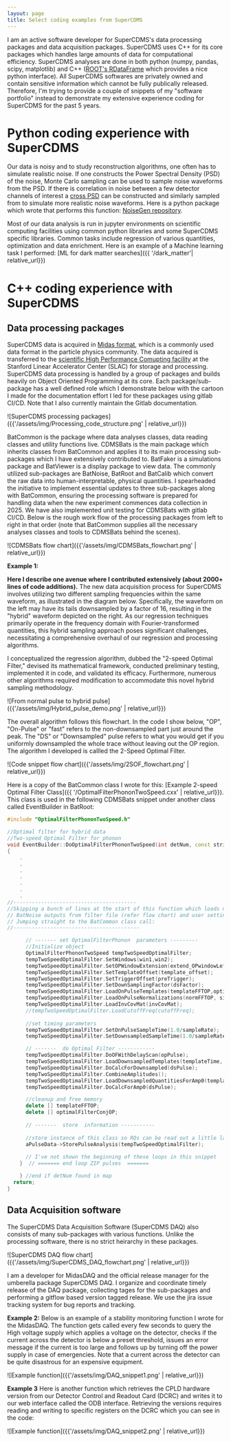 ```yaml
---
layout: page
title: Select coding examples from SuperCDMS
---
```


I am an active software developer for SuperCDMS's data processing packages and data acquisition packages. SuperCDMS uses C++ for its core packages which handles large amounts of data for computational efficiency. SuperCDMS analyses are done in both python (numpy, pandas, scipy, matplotlib) and  C++ ([ROOT's RDataFrame](https://root.cern/doc/master/classROOT_1_1RDataFrame.html) which provides a nice python interface). All SuperCDMS softwares are privately owned and contain sensitive information which cannot be fully publically released. Therefore, I'm trying to provide a couple of snippets of my "software portfolio" instead to demonstrate my extensive experience coding for SuperCDMS for the past 5 years.

# Python coding experience with SuperCDMS

Our data is noisy and to study reconstruction algorithms, one often has to simulate realistic noise. If one constructs the Power Spectral Density (PSD) of the noise, Monte Carlo sampling can be used to sample noise waveforms from the PSD. If there is correlation in noise between a few detector channels of interest a [cross PSD](https://en.wikipedia.org/wiki/Spectral_density#Cross_power_spectral_density) can be constructed and similarly sampled from to simulate more realistic noise waveforms. Here is a python package which wrote that performs this function: [NoiseGen repository](https://gitlab.com/AditiPradeep/noisegen).

Most of our data analysis is run in jupyter environments on scientific computing facilities using common python libraries and some SuperCDMS specific libraries. Common tasks include regression of various quantities, optimization and data enrichment. Here is an example of a Machine learning task I performed: [ML for dark matter searches]({{ '/dark_matter'| relative_url}})

# C++ coding experience with SuperCDMS

## Data processing packages

SuperCDMS data is acquired in [Midas format](https://daq00.triumf.ca/MidasWiki/index.php/Main_Page), which is a commonly used data format in the particle physics community. The data acquired is transferred to the [scientific High Performance Comupting facility](https://sdf.slac.stanford.edu/public/doc/#/) at the Stanford Linear Accelerator Center (SLAC) for storage and processing. SuperCDMS data processing is handled by a group of packages and builds heavily on Object Oriented Programming at its core. Each package/sub-package has a well defined role which I demonstrate below with the cartoon I made for the documentation effort I led for these packages using gitlab CI/CD. Note that I also currently maintain the Gitlab documentation.

![SuperCDMS processing packages]({{'/assets/img/Processing_code_structure.png' | relative_url}})

BatCommon is the package where data analyses classes, data reading classes and utility functions live. CDMSBats is the main package which inherits classes from BatCommon and applies it to its main processing sub-packages which I have extensively contributed to. BatFaker is a simulations package and BatViewer is a display package to view data. The commonly utilized sub-packages are BatNoise, BatRoot and BatCalib which convert the raw data into human-interpretable, physical quantities. I spearheaded the initiative to implement essential updates to three sub-packages along with BatCommon, ensuring the processing software is prepared for handling data when the new experiment commences data collection in 2025. We have also implemented unit testing for CDMSBats with gitlab CI/CD. Below is the rough work flow of the processing packages from left to right in that order (note that BatCommon supplies all the necessary analyses classes and tools to CDMSBats behind the scenes).

![CDMSBats flow chart]({{'/assets/img/CDMSBats_flowchart.png' | relative_url}})

**Example 1:**

**Here I describe one avenue where I contributed extensively (about 2000+ lines of code additions).** The new data acquisition process for SuperCDMS involves utilizing two different sampling frequencies within the same waveform, as illustrated in the diagram below. Specifically, the waveform on the left may have its tails downsampled by a factor of 16, resulting in the "hybrid" waveform depicted on the right. As our regression techniques primarily operate in the frequency domain with Fourier-transformed quantities, this hybrid sampling approach poses significant challenges, necessitating a comprehensive overhaul of our regression and processing algorithms.

I conceptualized the regression algorithm, dubbed the "2-speed Optimal Filter," devised its mathematical framework, conducted preliminary testing, implemented it in code, and validated its efficacy. Furthermore, numerous other algorithms required modification to accommodate this novel hybrid sampling methodology.

![From normal pulse to hybrid pulse]({{'/assets/img/Hybrid_pulse_demo.png' | relative_url}})


The overall algorithm follows this flowchart. In the code I show below, "OP", "On-Pulse" or "fast" refers to the non-downsampled part just around the peak. The "DS" or "Downsampled" pulse refers to what you would get if you uniformly downsampled the whole trace without leaving out the OP region. The algorithm I developed is callled the 2-Speed Optimal Filter.

![Code snippet flow chart]({{'/assets/img/2SOF_flowchart.png' | relative_url}})

Here is a copy of the BatCommon class I wrote for this: [Example 2-speed Optimal Filter Class]({{ '/OptimalFilterPhononTwoSpeed.cxx' | relative_url}}). This class is used in the following CDMSBats snippet under another class called EventBuilder in BatRoot:

```C++
#include "OptimalFilterPhononTwoSpeed.h"

//Optimal filter for hybrid data
//Two-speed Optimal Filter for phonon
void EventBuilder::DoOptimalFilterPhononTwoSpeed(int detNum, const string& sensorType)
{
	.
	.
	.
	.
	.
	.
	.
//----------------------------------------
//Skipping a bunch of lines at the start of this function which loads necessary parameters such as pulses,
// BatNoise outputs from filter file (refer flow chart) and user settings.
// Jumping straight to the BatCommon class call:
//-----------------------------------------

	  // ------- set OptimalFilterPhonon  parameters ---------
	  //Initialize object
	  OptimalFilterPhononTwoSpeed tempTwoSpeedOptimalFilter; 
	  tempTwoSpeedOptimalFilter.SetWindows(win1,win2);
	  tempTwoSpeedOptimalFilter.SetOPWindowExtension(extend_OPwindowLeft_by,extend_OPwindowRight_by);
	  tempTwoSpeedOptimalFilter.SetTemplateOffset(template_offset);
	  tempTwoSpeedOptimalFilter.SetTriggerOffset(preTrigger);
	  tempTwoSpeedOptimalFilter.SetDownSamplingFactor(dsFactor);
	  tempTwoSpeedOptimalFilter.LoadOnPulseTemplates(templateFFTOP,optimalFilterConjOP, numTemplates, num_on_pulse);
	  tempTwoSpeedOptimalFilter.LoadOnPulseNormalizations(normFFTOP, sigToNoiseSqOP, noiseFFTsqOP);
	  tempTwoSpeedOptimalFilter.LoadInvCovMat(invCovMat);
	  //tempTwoSpeedOptimalFilter.LoadCutoffFreq(cutoffFreq);
	   
	  //set timing parameters
	  tempTwoSpeedOptimalFilter.SetOnPulseSampleTime(1.0/sampleRate);
	  tempTwoSpeedOptimalFilter.SetDownsampledSampleTime(1.0/sampleRateLow);

	  // -------  do Optimal Filter ------------ 
	  tempTwoSpeedOptimalFilter.DoOFWithDelayScan(opPulse);
	  tempTwoSpeedOptimalFilter.LoadDownsampledTemplates(templateTime, noiseFFTsqDS, num_pre_pulse*dsFactor);//must be done only after OnPulse optimal filtering
	  tempTwoSpeedOptimalFilter.DoCalcForDownsampled(dsPulse);
	  tempTwoSpeedOptimalFilter.CombineAmplitudes();
	  tempTwoSpeedOptimalFilter.LoadDownsampledQuantitiesForAmp0(templateFFTDS, optimalFilterConjDS, normFFTDS, sigToNoiseSqDS);
	  tempTwoSpeedOptimalFilter.DoCalcForAmp0(dsPulse);

	  //cleanup and free memory
	  delete [] templateFFTOP;
	  delete [] optimalFilterConjOP;
 
	  // -------  store  information -----------
      
	  //store instance of this class so RQs can be read out a little later
	  aPulseData->StorePulseAnalysis(tempTwoSpeedOptimalFilter);
      
      // I've not shown the beginning of these loops in this snippet
	}  // ======= end loop ZIP pulses  ======= 

    } //end if detNum found in map
  return; 
}

```

## Data Acquisition software

The SuperCDMS Data Acquisition Software (SuperCDMS DAQ) also consists of many sub-packages with various functions. Unlike the processing software, there is no strict heirarchy in these packages.

![SuperCDMS DAQ flow chart]({{'/assets/img/SuperCDMS_DAQ_flowchart.png' | relative_url}})

I am a developer for MidasDAQ and the official release manager for the umberella package SuperCDMS DAQ. I organize and coordinate timely release of the DAQ package, collecting tages for the sub-packages and performing a gitflow based version tagged release. We use the jira issue tracking system for bug reports and tracking. 

**Example 2:**
Below is an example of a stability monitoring function I wrote for the MidasDAQ. The function gets called every few seconds to query the High voltage supply which applies a voltage on the detector, checks if the current across the detector is below a preset threshold, issues an error message if the current is too large and follows up by turning off the power supply in case of emergencies. Note that a current across the detector can be quite disastrous for an expensive equipment.

![Example function]({{'/assets/img/DAQ_snippet1.png' | relative_url}})

**Example 3**
Here is another function which retrieves the CPLD hardware version from our Detector Control and Readout Card (DCRC) and writes it to our web interface called the ODB interface. Retrieving the versions requires reading and writing to specific registers on the DCRC which you can see in the code:

![Example function]({{'/assets/img/DAQ_snippet2.png' | relative_url}})